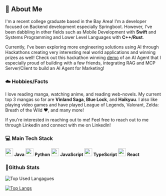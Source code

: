 ## 👋 About Me 
I'm a recent college graduate based in the Bay Area! I'm a developer focused on Backend development especially Springboot. However, I've been dabbling in other fields such as Mobile Development with **Swift** and Systems Programming and Lower Level Languages with **C++/Rust**. 

Currently, I've been exploring more engineering solutions using AI through Hackathons creating very interesting real world applications and winning prizes as well! Check out this hackathon winning [demo](https://www.youtube.com/watch?v=sQS5CLRmQZY) of an AI Agent that I especially proud of building with a few friends, integrating RAG and MCP Server/Client to build an AI Agent for Marketing!

### ☁️ Hobbies/Facts 
I love reading manga, watching anime, and reading web-novels. My current top 3 mangas so far are **Vinland Saga**, **Blue Lock**, and **Haikyuu**. I also like playing video games and have played League of Legends, Valorant, Zelda: Breath of the Wild ❤️, and many more! 

If you're interested in reaching out to me! Feel free to reach out to me through LinkedIn and connect with me on LinkedIn!

### 💻 Main Tech Stack 
<img src="https://cdn.jsdelivr.net/gh/devicons/devicon/icons/java/java-original.svg" width="25"/> **Java**
<img src="https://cdn.jsdelivr.net/gh/devicons/devicon/icons/python/python-original.svg" width="25"/> **Python**
<img src="https://cdn.jsdelivr.net/gh/devicons/devicon/icons/javascript/javascript-original.svg" width="25"/> **JavaScript**
<img src="https://cdn.jsdelivr.net/gh/devicons/devicon/icons/typescript/typescript-original.svg" width="25"/> **TypeScript**
<img src="https://cdn.jsdelivr.net/gh/devicons/devicon/icons/react/react-original.svg" width="25"/> **React**


### 💯Github Stats 
![Top Used Langagues](https://github-readme-stats.vercel.app/api/top-langs/?username=sheepodeepo&theme=tokyonight)

[![Top Langs](https://github-readme-stats.vercel.app/api?username=sheepodeepo&theme=algolia&show_icons=true)](https://github.com/sheepodeepo)

<!--
C++: <img src="https://cdn.jsdelivr.net/gh/devicons/devicon/icons/cplusplus/cplusplus-original.svg" width="25"/> **C++**

**Sheepodeepo/Sheepodeepo** is a ✨ _special_ ✨ repository because its `README.md` (this file) appears on your GitHub profile.

Here are some ideas to get you started:

- 🔭 I’m currently working on ...
- 🌱 I’m currently learning ...
- 👯 I’m looking to collaborate on ...
- 🤔 I’m looking for help with ...
- 💬 Ask me about ...
- 📫 How to reach me: ...
- 😄 Pronouns: ...
- ⚡ Fun fact: ...
-->
